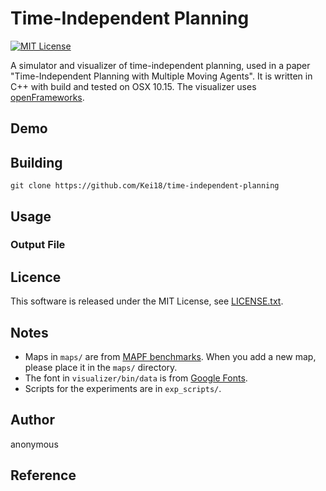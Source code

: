 Time-Independent Planning
===

[![MIT License](http://img.shields.io/badge/license-MIT-blue.svg?style=flat)](LICENSE)

A simulator and visualizer of time-independent planning, used in a paper "Time-Independent Planning with Multiple Moving Agents".
It is written in C++ with build and tested on OSX 10.15.
The visualizer uses [openFrameworks](https://openframeworks.cc).

## Demo


## Building

```
git clone https://github.com/Kei18/time-independent-planning
```

## Usage

### Output File

## Licence
This software is released under the MIT License, see [LICENSE.txt](LICENCE.txt).

## Notes
- Maps in `maps/` are from [MAPF benchmarks](https://movingai.com/benchmarks/mapf.html).
  When you add a new map, please place it in the `maps/` directory.
- The font in `visualizer/bin/data` is from [Google Fonts](https://fonts.google.com/).
- Scripts for the experiments are in `exp_scripts/`.

## Author
anonymous

## Reference
